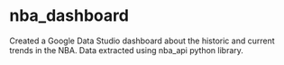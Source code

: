 # nba_dashboard
Created a Google Data Studio dashboard about the historic and current trends in the NBA. Data extracted using nba_api python library.
